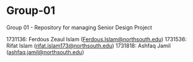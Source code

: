 # Group-01
Group 01 - Repository for managing Senior Design Project

1731136: Ferdous Zeaul Islam	(Ferdous.Islam@northsouth.edu)
1731536: Rifat Islam	(rifat.islam173@northsouth.edu)
1731818: Ashfaq Jamil	(ashfaq.jamil@northsouth.edu)
